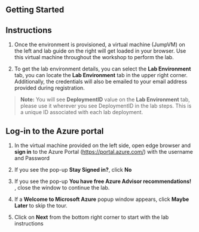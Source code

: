 ## **Getting Started**

## Instructions

1. Once the environment is provisioned, a virtual machine (JumpVM) on the left and lab guide on the right will get loaded in your browser. Use this virtual machine throughout the workshop to perform the lab.

2. To get the lab environment details, you can select the **Lab Environment** tab, you can locate the **Lab Environment** tab in the upper right corner. Additionally, the credentials will also be emailed to your email address provided during registration.

>**Note:** You will see **DeploymentID** value on the **Lab Environment** tab, please use it wherever you see DeploymentID in the lab steps. This is a unique ID associated with each lab deployment. 
 
## Log-in to the Azure portal

1. In the virtual machine provided on the left side, open edge browser and **sign in** to the Azure Portal (<https://portal.azure.com/>) with the username **<inject key="AzureAdUserEmail" />** and Password **<inject key="AzureAdUserPassword" />** 

2. If you see the pop-up  **Stay Signed in?**, click **No**

3. If you see the pop-up **You have free Azure Advisor recommendations!** , close the window to continue the lab. 

4. If a **Welcome to Microsoft Azure** popup window appears, click **Maybe Later** to skip the tour.

5. Click on **Next** from the bottom right corner to start with the lab instructions
